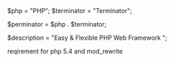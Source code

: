 $php = "PHP";
$terminator = "Terminator";

$perminator = $php . $terminator;

$description = "Easy & Flexible PHP Web Framework ";

reqirement for php 5.4 and mod\_rewrite
